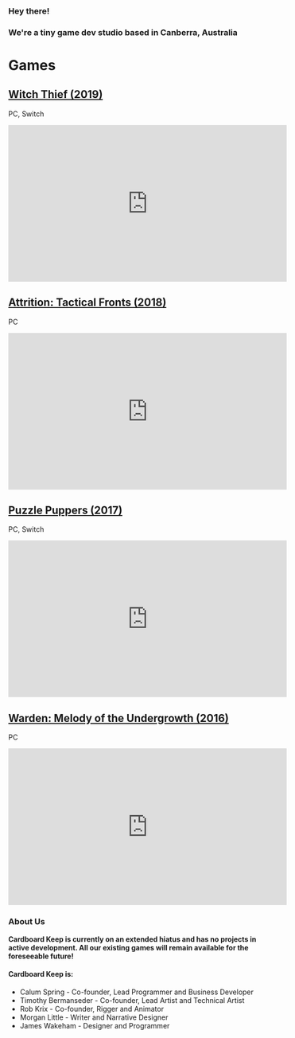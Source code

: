 <title>Cardboard Keep - Independent game creators</title>

<head><img="ck.png"/></head>

### Hey there!
### We're a tiny game dev studio based in Canberra, Australia

# Games

## [Witch Thief (2019)](http://witchthief.games)
PC, Switch

<iframe width="560" height="315" src="https://www.youtube-nocookie.com/embed/ef6ZvVy7Hck" frameborder="0" allow="accelerometer; autoplay; encrypted-media; gyroscope; picture-in-picture" allowfullscreen></iframe>

## [Attrition: Tactical Fronts (2018)](http://attrition.games)
PC

<iframe width="560" height="315" src="https://www.youtube-nocookie.com/embed/bkNkfyVxIrI" frameborder="0" allow="accelerometer; autoplay; encrypted-media; gyroscope; picture-in-picture" allowfullscreen></iframe>

## [Puzzle Puppers (2017)](http://pupper.games)
PC, Switch

<iframe width="560" height="315" src="https://www.youtube-nocookie.com/embed/5ualuKXn2c4" frameborder="0" allow="accelerometer; autoplay; encrypted-media; gyroscope; picture-in-picture" allowfullscreen></iframe>

## [Warden: Melody of the Undergrowth (2016)](http://warden.games)
PC

<iframe width="560" height="315" src="https://www.youtube-nocookie.com/embed/osX8ZDfQYl4" frameborder="0" allow="accelerometer; autoplay; encrypted-media; gyroscope; picture-in-picture" allowfullscreen></iframe>

### About Us

**Cardboard Keep is currently on an extended hiatus and has no projects in active development. All our existing games will remain available for the foreseeable future!**

#### Cardboard Keep is:

- Calum Spring - Co-founder, Lead Programmer and Business Developer
- Timothy Bermanseder - Co-founder, Lead Artist and Technical Artist
- Rob Krix - Co-founder, Rigger and Animator
- Morgan Little - Writer and Narrative Designer
- James Wakeham - Designer and Programmer
